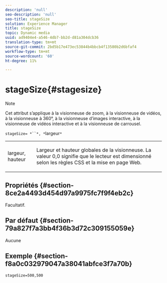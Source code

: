```yaml
---
description: 'null'
seo-description: 'null'
seo-title: stageSize
solution: Experience Manager
title: stageSize
topic: Dynamic media
uuid: ad9404e4-a546-4db7-bb2d-d81a304dcb36
translation-type: tm+mt
source-git-commit: 2bd5b17e473ec53844b4bbcb4f13580b2d6bfaf4
workflow-type: tm+mt
source-wordcount: '60'
ht-degree: 11%

---
```



# stageSize{#stagesize}

>[!NOTE]
>
>Cet attribut s’applique à la visionneuse de zoom, à la visionneuse de vidéos, à la visionneuse à 360°, à la visionneuse d’images interactive, à la visionneuse de vidéos interactive et à la visionneuse de carrousel.

`stageSize= *``*, *`largeur`*`

<table id="table_0070E5402099428DBEA2A900CADB2BAA"> 
 <tbody> 
  <tr> 
   <td colname="col1"> <p><span class="codeph"> <span class="varname"> largeur</span>,<span class="varname">  hauteur</span></span> </p> </td> 
   <td colname="col2"> <p> Largeur et hauteur globales de la visionneuse. La valeur <span class="codeph"> 0,0</span> signifie que le lecteur est dimensionné selon les règles CSS et la mise en page Web. </p> </td> 
  </tr> 
 </tbody> 
</table>

## Propriétés {#section-8ce2a4493d454d97a9975fc7f9f4eb2c}

Facultatif.

## Par défaut {#section-79a827f7a3bb4f36b3d72c309155059e}

Aucune

## Exemple {#section-f8a0c032979047a38041abfce3f7a70b}

`stageSize=500,500`
